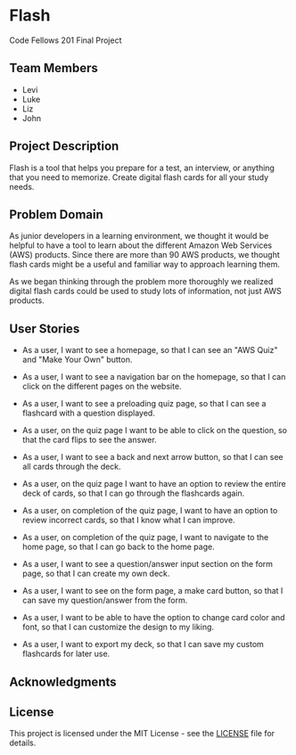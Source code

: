 # Flash
Code Fellows 201 Final Project

## Team Members
- Levi
- Luke
- Liz
- John

## Project Description
Flash is a tool that helps you prepare for a test, an interview, or anything that you need to memorize. Create digital flash cards for all your study needs.

## Problem Domain
As junior developers in a learning environment, we thought it would be helpful to have a tool to learn about the different Amazon Web Services (AWS) products. Since there are more than 90 AWS products, we thought flash cards might be a useful and familiar way to approach learning them.

As we began thinking through the problem more thoroughly we realized digital flash cards could be used to study lots of information, not just AWS products.

## User Stories
- As a user, I want to see a homepage, so that I can see an "AWS Quiz" and "Make Your Own" button.

- As a user, I want to see a navigation bar on the homepage, so that I can click on the different pages on the website.

- As a user, I want to see a preloading quiz page, so that I can see a flashcard with a question displayed.

- As a user, on the quiz page I want to be able to click on the question, so that the card flips to see the answer.

- As a user, I want to see a back and next arrow button, so that I can see all cards through the deck.

- As a user, on the quiz page I want to have an option to review the entire deck of cards, so that I can go through the flashcards again.

- As a user, on completion of the quiz page, I want to have an option to review incorrect cards, so that I know what I can improve. 

- As a user, on completion of the quiz page, I want to navigate to the home page, so that I can go back to the home page.

- As a user, I want to see a question/answer input section on the form page, so that I can create my own deck.

- As a user, I want to see on the form page, a make card button, so that I can save my question/answer from the form.

- As a user, I want to be able to have the option to change card color and font, so that I can customize the design to my liking.

- As a user, I want to export my deck, so that I can save my custom flashcards for later use.

## Acknowledgments

## License
This project is licensed under the MIT License - see the [LICENSE](./LICENSE) file for details.
